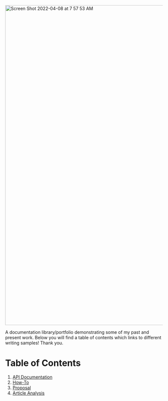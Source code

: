 <img width="1020" alt="Screen Shot 2022-04-08 at 7 57 53 AM" src="https://user-images.githubusercontent.com/103006990/162431117-ad5c77e1-93d9-48d8-9365-c4dc774f0fec.png">



A documentation library/portfolio demonstrating some of my past and present work. Below you will find a table of contents which links to different writing samples! Thank you.

# Table of Contents
1. [API Documentation](wyndham-book-api-doc.md)
2. [How-To](Adobe-Bookmark-Instructions.pdf)
3. [Proposal](Electric-Vehicles-Proposal.pdf)
4. [Article Analysis](AI-Funding.pdf)
